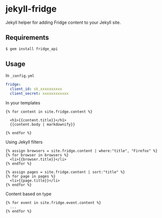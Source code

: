 jekyll-fridge
=============

Jekyll helper for adding Fridge content to your Jekyll site.

Requirements
----

```bash
$ gem install fridge_api
```

Usage
----

In `_config.yml`

```yaml
fridge:
  client_id: sk_xxxxxxxxxx
  client_secret: xxxxxxxxxxxx
```

In your templates

```liquid
{% for content in site.fridge.content %}

  <h1>{{content.title}}</h1>
  {{content.body | markdownify}}

{% endfor %}
```

Using Jekyll filters

```liquid
{% assign browsers = site.fridge.content | where:"title", "Firefox" %}
{% for browser in browsers %}
  <li>{{browser.title}}</li>
{% endfor %}

{% assign pages = site.fridge.content | sort:"title" %}
{% for page in pages %}
  <li>{{page.title}}</li>
{% endfor %}
```

Content based on type

```liquid
{% for event in site.fridge.event.content %}
  ...
{% endfor %}
```
